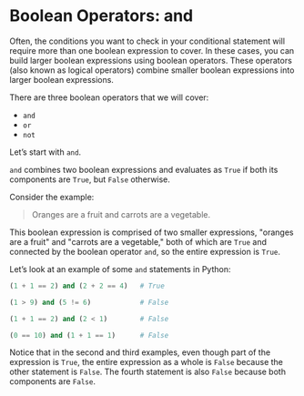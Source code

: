 # Boolean Operators: and

Often, the conditions you want to check in your conditional statement will require more than one boolean expression to cover. In these cases, you can build larger boolean expressions using boolean operators. These operators (also known as logical operators) combine smaller boolean expressions into larger boolean expressions.

There are three boolean operators that we will cover:

- `and`
- `or`
- `not`

Let’s start with `and`.

`and` combines two boolean expressions and evaluates as `True` if both its components are `True`, but `False` otherwise.

Consider the example:

> Oranges are a fruit and carrots are a vegetable.

This boolean expression is comprised of two smaller expressions, "oranges are a fruit" and "carrots are a vegetable," both of which are `True` and connected by the boolean operator `and`, so the entire expression is `True`.

Let’s look at an example of some `and` statements in Python:

```python
(1 + 1 == 2) and (2 + 2 == 4)   # True

(1 > 9) and (5 != 6)            # False

(1 + 1 == 2) and (2 < 1)        # False

(0 == 10) and (1 + 1 == 1)      # False
```

Notice that in the second and third examples, even though part of the expression is `True`, the entire expression as a whole is `False` because the other statement is `False`. The fourth statement is also `False` because both components are `False`.